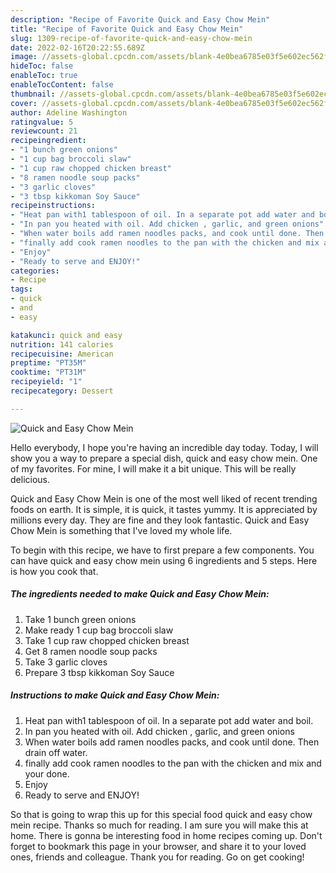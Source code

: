 ```yaml
---
description: "Recipe of Favorite Quick and Easy Chow Mein"
title: "Recipe of Favorite Quick and Easy Chow Mein"
slug: 1309-recipe-of-favorite-quick-and-easy-chow-mein
date: 2022-02-16T20:22:55.689Z
image: //assets-global.cpcdn.com/assets/blank-4e0bea6785e03f5e602ec562f230caae08da540cada707380b4fe1bbebba43da.png
hideToc: false
enableToc: true
enableTocContent: false
thumbnail: //assets-global.cpcdn.com/assets/blank-4e0bea6785e03f5e602ec562f230caae08da540cada707380b4fe1bbebba43da.png
cover: //assets-global.cpcdn.com/assets/blank-4e0bea6785e03f5e602ec562f230caae08da540cada707380b4fe1bbebba43da.png
author: Adeline Washington
ratingvalue: 5
reviewcount: 21
recipeingredient:
- "1 bunch green onions"
- "1 cup bag broccoli slaw"
- "1 cup raw chopped chicken breast"
- "8 ramen noodle soup packs"
- "3 garlic cloves"
- "3 tbsp kikkoman Soy Sauce"
recipeinstructions:
- "Heat pan with1 tablespoon of oil. In a separate pot add water and boil."
- "In pan you heated with oil. Add chicken , garlic, and green onions"
- "When water boils add ramen noodles packs, and cook until done. Then drain off water."
- "finally add cook ramen noodles to the pan with the chicken and mix and your done."
- "Enjoy"
- "Ready to serve and ENJOY!"
categories:
- Recipe
tags:
- quick
- and
- easy

katakunci: quick and easy 
nutrition: 141 calories
recipecuisine: American
preptime: "PT35M"
cooktime: "PT31M"
recipeyield: "1"
recipecategory: Dessert

---
```



![Quick and Easy Chow Mein](//assets-global.cpcdn.com/assets/blank-4e0bea6785e03f5e602ec562f230caae08da540cada707380b4fe1bbebba43da.png)

Hello everybody, I hope you're having an incredible day today. Today, I will show you a way to prepare a special dish, quick and easy chow mein. One of my favorites. For mine, I will make it a bit unique. This will be really delicious.



Quick and Easy Chow Mein is one of the most well liked of recent trending foods on earth. It is simple, it is quick, it tastes yummy. It is appreciated by millions every day. They are fine and they look fantastic. Quick and Easy Chow Mein is something that I've loved my whole life.


To begin with this recipe, we have to first prepare a few components. You can have quick and easy chow mein using 6 ingredients and 5 steps. Here is how you cook that.

<!--inarticleads1-->

##### The ingredients needed to make Quick and Easy Chow Mein:

1. Take 1 bunch green onions
1. Make ready 1 cup bag broccoli slaw
1. Take 1 cup raw chopped chicken breast
1. Get 8 ramen noodle soup packs
1. Take 3 garlic cloves
1. Prepare 3 tbsp kikkoman Soy Sauce




<!--inarticleads2-->

##### Instructions to make Quick and Easy Chow Mein:

1. Heat pan with1 tablespoon of oil. In a separate pot add water and boil.
1. In pan you heated with oil. Add chicken , garlic, and green onions
1. When water boils add ramen noodles packs, and cook until done. Then drain off water.
1. finally add cook ramen noodles to the pan with the chicken and mix and your done.
1. Enjoy
1. Ready to serve and ENJOY!



So that is going to wrap this up for this special food quick and easy chow mein recipe. Thanks so much for reading. I am sure you will make this at home. There is gonna be interesting food in home recipes coming up. Don't forget to bookmark this page in your browser, and share it to your loved ones, friends and colleague. Thank you for reading. Go on get cooking!
